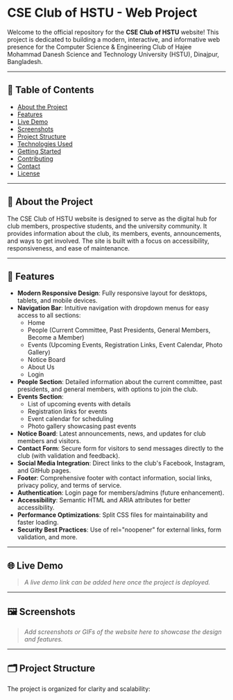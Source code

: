 # CSE Club of HSTU - Web Project

Welcome to the official repository for the **CSE Club of HSTU** website! This project is dedicated to building a modern, interactive, and informative web presence for the Computer Science & Engineering Club of Hajee Mohammad Danesh Science and Technology University (HSTU), Dinajpur, Bangladesh.

---

## 📖 Table of Contents

- [About the Project](#about-the-project)
- [Features](#features)
- [Live Demo](#live-demo)
- [Screenshots](#screenshots)
- [Project Structure](#project-structure)
- [Technologies Used](#technologies-used)
- [Getting Started](#getting-started)
- [Contributing](#contributing)
- [Contact](#contact)
- [License](#license)

---

## 🏫 About the Project

The CSE Club of HSTU website is designed to serve as the digital hub for club members, prospective students, and the university community. It provides information about the club, its members, events, announcements, and ways to get involved. The site is built with a focus on accessibility, responsiveness, and ease of maintenance.

---

## 🚀 Features

- **Modern Responsive Design**: Fully responsive layout for desktops, tablets, and mobile devices.
- **Navigation Bar**: Intuitive navigation with dropdown menus for easy access to all sections:
  - Home
  - People (Current Committee, Past Presidents, General Members, Become a Member)
  - Events (Upcoming Events, Registration Links, Event Calendar, Photo Gallery)
  - Notice Board
  - About Us
  - Login
- **People Section**: Detailed information about the current committee, past presidents, and general members, with options to join the club.
- **Events Section**: 
  - List of upcoming events with details
  - Registration links for events
  - Event calendar for scheduling
  - Photo gallery showcasing past events
- **Notice Board**: Latest announcements, news, and updates for club members and visitors.
- **Contact Form**: Secure form for visitors to send messages directly to the club (with validation and feedback).
- **Social Media Integration**: Direct links to the club's Facebook, Instagram, and GitHub pages.
- **Footer**: Comprehensive footer with contact information, social links, privacy policy, and terms of service.
- **Authentication**: Login page for members/admins (future enhancement).
- **Accessibility**: Semantic HTML and ARIA attributes for better accessibility.
- **Performance Optimizations**: Split CSS files for maintainability and faster loading.
- **Security Best Practices**: Use of rel="noopener" for external links, form validation, and more.

---

## 🌐 Live Demo

> _A live demo link can be added here once the project is deployed._

---

## 🖼️ Screenshots

> _Add screenshots or GIFs of the website here to showcase the design and features._

---

## 🗂️ Project Structure

The project is organized for clarity and scalability:
